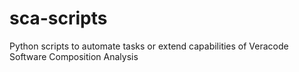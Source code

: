 # sca-scripts
Python scripts to automate tasks or extend capabilities of Veracode Software Composition Analysis
